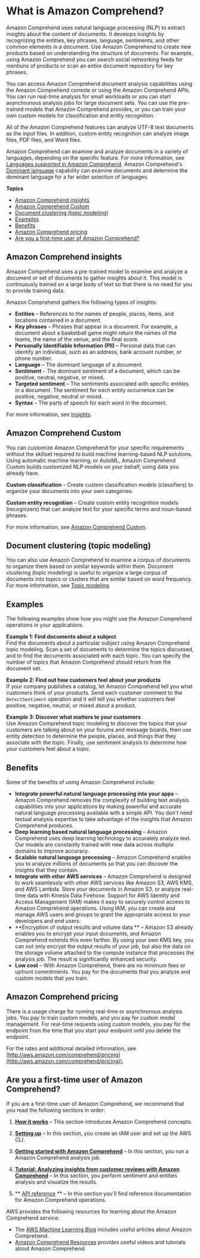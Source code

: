 # What is Amazon Comprehend?<a name="what-is"></a>

Amazon Comprehend uses natural language processing \(NLP\) to extract insights about the content of documents\. It develops insights by recognizing the entities, key phrases, language, sentiments, and other common elements in a document\. Use Amazon Comprehend to create new products based on understanding the structure of documents\. For example, using Amazon Comprehend you can search social networking feeds for mentions of products or scan an entire document repository for key phrases\.

You can access Amazon Comprehend document analysis capabilities using the Amazon Comprehend console or using the Amazon Comprehend APIs\. You can run real\-time analysis for small workloads or you can start asynchronous analysis jobs for large document sets\. You can use the pre\-trained models that Amazon Comprehend provides, or you can train your own custom models for classification and entity recognition\.

All of the Amazon Comprehend features can analyze UTF\-8 text documents as the input files\. In addition, custom entity recognition can analyze image files, PDF files, and Word files\. 

Amazon Comprehend can examine and analyze documents in a variety of languages, depending on the specific feature\. For more information, see [Languages supported in Amazon Comprehend](supported-languages.md)\. Amazon Comprehend's [Dominant language](how-languages.md) capability can examine documents and determine the dominant language for a far wider selection of languages\.

**Topics**
+ [Amazon Comprehend insights](#what-is-insights)
+ [Amazon Comprehend Custom](#how-doc-class)
+ [Document clustering \(topic modeling\)](#how-topics)
+ [Examples](#how-examples)
+ [Benefits](#how-benefits)
+ [Amazon Comprehend pricing](#what-pricing)
+ [Are you a first\-time user of Amazon Comprehend?](#first-time-user)

## Amazon Comprehend insights<a name="what-is-insights"></a>

Amazon Comprehend uses a pre\-trained model to examine and analyze a document or set of documents to gather insights about it\. This model is continuously trained on a large body of text so that there is no need for you to provide training data\. 

Amazon Comprehend gathers the following types of insights:
+ **Entities** – References to the names of people, places, items, and locations contained in a document\. 
+ **Key phrases** – Phrases that appear in a document\. For example, a document about a basketball game might return the names of the teams, the name of the venue, and the final score\. 
+ **Personally Identifiable Information \(PII\)** – Personal data that can identify an individual, such as an address, bank account number, or phone number\. 
+ **Language** – The dominant language of a document\. 
+ **Sentiment** – The dominant sentiment of a document, which can be positive, neutral, negative, or mixed\. 
+ **Targeted sentiment** – The sentiments associated with specific entities in a document\. The sentiment for each entity occurrence can be positive, negative, neutral or mixed\. 
+ **Syntax** – The parts of speech for each word in the document\. 

For more information, see [Insights](concepts-insights.md)\.

## Amazon Comprehend Custom<a name="how-doc-class"></a>

You can customize Amazon Comprehend for your specific requirements without the skillset required to build machine learning\-based NLP solutions\. Using automatic machine learning, or AutoML, Amazon Comprehend Custom builds customized NLP models on your behalf, using data you already have\.

**Custom classification** – Create custom classification models \(classifiers\) to organize your documents into your own categories\. 

**Custom entity recognition** – Create custom entity recognition models \(recognizers\) that can analyze text for your specific terms and noun\-based phrases\. 

For more information, see [Amazon Comprehend Custom](concepts-custom.md)\. 

## Document clustering \(topic modeling\)<a name="how-topics"></a>

You can also use Amazon Comprehend to examine a corpus of documents to organize them based on similar keywords within them\. Document clustering \(topic modeling\) is useful to organize a large corpus of documents into topics or clusters that are similar based on word frequency\. For more information, see [Topic modeling](topic-modeling.md)\.

## Examples<a name="how-examples"></a>

The following examples show how you might use the Amazon Comprehend operations in your applications\.

**Example 1: Find documents about a subject**  
Find the documents about a particular subject using Amazon Comprehend topic modeling\. Scan a set of documents to determine the topics discussed, and to find the documents associated with each topic\. You can specify the number of topics that Amazon Comprehend should return from the document set\.  
 

**Example 2: Find out how customers feel about your products**  
If your company publishes a catalog, let Amazon Comprehend tell you what customers think of your products\. Send each customer comment to the `DetectSentiment` operation and it will tell you whether customers feel positive, negative, neutral, or mixed about a product\.   
 

**Example 3: Discover what matters to your customers**  
Use Amazon Comprehend topic modeling to discover the topics that your customers are talking about on your forums and message boards, then use entity detection to determine the people, places, and things that they associate with the topic\. Finally, use sentiment analysis to determine how your customers feel about a topic\.

## Benefits<a name="how-benefits"></a>

Some of the benefits of using Amazon Comprehend include:
+ **Integrate powerful natural language processing into your apps** – Amazon Comprehend removes the complexity of building text analysis capabilities into your applications by making powerful and accurate natural language processing available with a simple API\. You don't need textual analysis expertise to take advantage of the insights that Amazon Comprehend produces\.
+ **Deep learning based natural language processing** – Amazon Comprehend uses deep learning technology to accurately analyze text\. Our models are constantly trained with new data across multiple domains to improve accuracy\.
+ **Scalable natural language processing** – Amazon Comprehend enables you to analyze millions of documents so that you can discover the insights that they contain\.
+ **Integrate with other AWS services** – Amazon Comprehend is designed to work seamlessly with other AWS services like Amazon S3, AWS KMS, and AWS Lambda\. Store your documents in Amazon S3, or analyze real\-time data with Kinesis Data Firehose\. Support for AWS Identity and Access Management \(IAM\) makes it easy to securely control access to Amazon Comprehend operations\. Using IAM, you can create and manage AWS users and groups to grant the appropriate access to your developers and end users\.
+ **Encryption of output results and volume data ** – Amazon S3 already enables you to encrypt your input documents, and Amazon Comprehend extends this even farther\. By using your own KMS key, you can not only encrypt the output results of your job, but also the data on the storage volume attached to the compute instance that processes the analysis job\. The result is significantly enhanced security\.
+ **Low cost** – With Amazon Comprehend, there are no minimum fees or upfront commitments\. You pay for the documents that you analyze and custom models that you train\. 

## Amazon Comprehend pricing<a name="what-pricing"></a>

There is a usage charge for running real\-time or asynchronous analysis jobs\. You pay to train custom models, and you pay for custom model management\. For real\-time requests using custom models, you pay for the endpoint from the time that you start your endpoint until you delete the endpoint\.

For the rates and additional detailed information, see [http://aws.amazon.com/comprehend/pricing](http://aws.amazon.com/comprehend/pricing)\.

## Are you a first\-time user of Amazon Comprehend?<a name="first-time-user"></a>

If you are a first\-time user of Amazon Comprehend, we recommend that you read the following sections in order:

1. **[How it works](how-it-works.md)** – This section introduces Amazon Comprehend concepts\. 

1. **[Setting up](setting-up.md)** – In this section, you create an IAM user and set up the AWS CLI\. 

1. **[Getting started with Amazon Comprehend](getting-started.md)** – In this section, you run a Amazon Comprehend analysis job\. 

1. **[Tutorial: Analyzing insights from customer reviews with Amazon Comprehend](tutorial-reviews.md)** – In this section, you perform sentiment and entities analysis and visualize the results\.

1. ** [API reference](API_Reference.md) ** – In this section you'll find reference documentation for Amazon Comprehend operations\.

AWS provides the following resources for learning about the Amazon Comprehend service:
+ The [AWS Machine Learning Blog](http://aws.amazon.com/blogs/machine-learning/ ) includes useful articles about Amazon Comprehend\.
+ [Amazon Comprehend Resources](http://aws.amazon.com/comprehend/resources/) provides useful videos and tutorials about Amazon Comprehend\.
